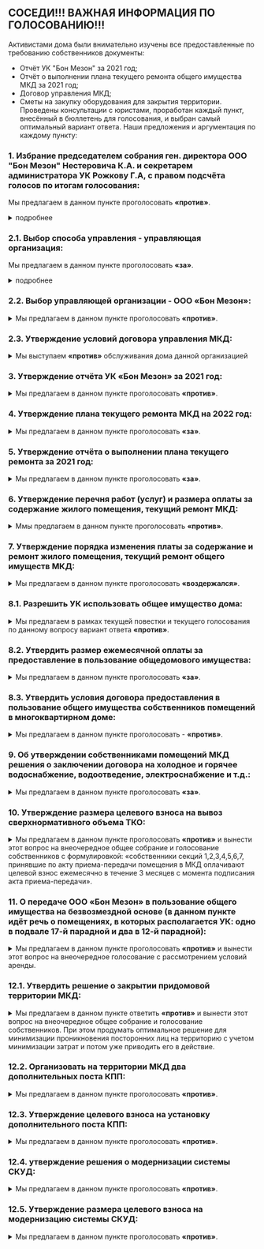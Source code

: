 ## СОСЕДИ!!! ВАЖНАЯ ИНФОРМАЦИЯ ПО ГОЛОСОВАНИЮ!!!

Активистами дома были внимательно изучены все предоставленные по требованию собственников документы:
- Отчёт  УК "Бон Мезон" за 2021 год;
- Отчёт о выполнении плана текущего ремонта общего имущества МКД за 2021 год;
- Договор управления МКД;
- Сметы на закупку оборудования для закрытия территории. 
Проведены консультации с юристами, проработан каждый пункт, внесённый в бюллетень для голосования, и выбран самый оптимальный вариант ответа. 
Наши предложения и аргументация по каждому пункту:

### 1. Избрание председателем собрания ген. директора ООО "Бон Мезон" Нестеровича К.А. и секретарем администратора УК Рожкову Г.А, с  правом подсчёта голосов по итогам голосования:
Мы предлагаем в данном пункте проголосовать **«против»**.
<details>
  <summary>подробнее</summary>
  
  Данный пункт предлагает нам только представителей УК, а для объективности голосования нужен контроль со стороны совета дома. Соответственно, нужно выбрать представителя из совета дома, чтобы голосование было честным, без возможности подделать бюллетени.
  
  Но текущая повестка такой вариант нам не предлагает, а менять повестку возможности нет.
</details>

### 2.1. Выбор способа управления - управляющая организация:
Мы предлагаем в данном пункте проголосовать <strong>«за»</strong>.
<details>
  <summary>подробнее</summary>

  Организация ТСЖ - очень трудоемкий процесс. Для решения каждого вопроса с помощью ТСЖ нужно будет собирать общее собрание собственников. Дом у нас слишком большой для этого, будет проще нанять УК, которая будет работать на нас, но под контролем с нашей стороны.
</details>

### 2.2. Выбор управляющей организации - ООО «Бон Мезон»:
<details>
  <summary>Мы предлагаем в данном пункте проголосовать <strong>«против»</strong>.</summary>
  <p>
    К данной организации не осталось никакого доверия: на контакт с жильцами представители УК идти вообще не хотят, работы по обслуживанию нашего с вами имущества практически не выполняются. 
    Также, в самое ближайшее время выходит новое постановление, по которому на голосовании по вопросу смены УК будут учитываться 2/3 голосов со всей площади дома. А это означает, что нам будет нереально собрать такое количество голосов для смены УК, т.к. очень много пустующих квартир, а так же сдающихся в аренду. 
    На данный момент достаточно набрать 2/3 от числа проголосовавших. И это вполне по силам, если каждый из нас примет в этом участие. 
    Поэтому именно сейчас у нас есть реальная возможность сменить УК! Либо сейчас, либо уже никогда, т.к. дом огромный и нужное количество голосов мы просто потом уже не наберём никогда. 
    На данный момент активом дома уже ведётся работа по поиску и выбору другой УК, которая будет добросовестно и адекватно выполнять свою работу по обслуживанию нашего дома.
  </p>
</details>

### 2.3. Утверждение условий договора управления МКД:
<details>
  <summary>Мы выступаем <strong>«против»</strong> обслуживания дома данной организацией</summary>
  <p>
    Так как данный договор предлагается заключить с УК «Бон Мезон», а мы выступаем против обслуживания дома данной организацией, то мы предлагаем в данном пункте проголосовать «против».
  </p>
</details>

### 3. Утверждение отчёта УК «Бон Мезон» за 2021 год:
<details>
  <summary>Мы предлагаем в данном пункте проголосовать <strong>«против»</strong>.</summary>
  <p>
    В предоставленном отчёте отсутствует детальный перечень проделанных работ. Нет возможности определить конкретно, какие работы и на какие суммы проводились. 
    В данном отчёте присутствуют работы, которые выполняются УК ненадлежащим образом, а именно: ежедневная уборка и очистка придомовой территории, в том числе регулярная посыпка тротуаров и проезжей части песком и противогололедными реагентами, ликвидация наледи (зимний период); очистка, стрижка, полив газонов (летний период), чистка урн. 
    Данный пункт отчёта УК о проделанной работе не соответствует действительности, так как мы все видим, что происходит у нас со дворе с начала зимы. Собственники сами неоднократно выходили убирать снег с пешеходных дорожек и с проезжей части. 
    Также, в отчёте УК за 2021 год полностью отсутствует информация о расходах на содержание и обслуживание подъемных устройств для маломобильных групп населения. То есть мы исправно вносим оплату за обслуживание этого оборудования, так как оно является общедомовым имуществом и суммы начисляются в квитанциях, но оно либо не работает, либо не обслуживается, и куда уходят деньги - так и не понятно.
  </p>
</details>

### 4. Утверждение плана текущего ремонта МКД на 2022 год:
<details>
  <summary>Мы предлагаем в данном пункте проголосовать <strong>«за»</strong>.</summary>
  <p>
    Вне зависимости от способа управления и конкретной обслуживающей УК, работы по дому должны проводиться постоянно. Предложенный план можно пересмотреть на внеочередном общем собрании собственников в дальнейшем.
  </p>
</details>

### 5. Утверждение отчёта о выполнении плана текущего ремонта за 2021 год:
<details>
  <summary>Мы предлагаем в данном пункте проголосовать <strong>«за»</strong>.</summary>
  <p>
    Ремонтные работы действительно производились. Была произведена замена входных дверей, ремонт напольного покрытия в парадных, ремонт лифтового оборудования и другое.
  </p>
</details>

### 6. Утверждение перечня работ (услуг) и размера оплаты за содержание жилого помещения, текущий ремонт МКД:
<details>
  <summary>Ммы предлагаем в данном пункте проголосовать <strong>«против»</strong>.</summary>
  <p>
    В данном пункте отсутствуют обоснования увеличения расходов, почему увеличиваются некоторые тарифы. 
    В предложенной к бюллетеню расшифровке «тариф на содержание общего имущества МКД" выше среднегородского. 
    На очной части собрания представители УК «Бон Мезон» нам сказали, что хотят увеличить штат дворников и уборщиц, но только на словах. Как в действительности они себя поведут - мы не знаем. 
    Сейчас получает ключи 4-я очередь, а значит штат уборщиц и дворников, на которых ссылается УК, и так должен увеличиться за счёт оплаты квитанций 4-й очередью без увеличения тарифа. 
    Верить на слово нашей УК нельзя.
    Так же возрастает тариф "обслуживание подъемных устройств для инвалидов", но не понятно почему, никах разъяснений нет.
    Кроме того, как мы писали выше (п. 3), в отчёте УК «Бон Мезон» за 2021 год полностью отсутствует информация о расходах на содержание и обслуживание данных механизмов. А в наших квитанциях данная строка присутствует и деньги за это мы платим.
  </p>
</details>

### 7. Утверждение порядка изменения платы за содержание и ремонт жилого помещения, текущий ремонт общего имуществ МКД:
<details>
  <summary>Мы предлагаем в данном пункте проголосовать <strong>«воздержался»</strong>.</summary>
  <p>
    Данный  пункт относится к федеральным нормам, наш голос ни на что не влияет.
  </p>
</details>

### 8.1. Разрешить УК использовать общее имущество дома:
<details>
  <summary>Мы предлагаем в рамках текущей повестки и текущего голосования по данному вопросу вариант ответа <strong>«против»</strong>.</summary>
  
  В данном вопросе так же нужен контроль совета дома: что, кем, зачем и как используется и сдается в аренду. 
  
  Нам так же не предоставлено никаких документов, где прописаны условия распоряжения общедомовым имуществом. 
  
  Вопрос целесообразного использования и передачи общедомового имущества в аренду нуждается в детальной проработке и вынесении на внеочередное общее собрание и голосование собственников.
</details>

### 8.2. Утвердить размер ежемесячной оплаты за предоставление в пользование общедомового имущества:
<details>
  <summary>Мы предлагаем в данном пункте проголосовать <strong>«за»</strong>.</summary>

  В данном пункте прописаны хорошие цены за аренду. Мы можем сдавать в аренду стены, крышу, козырьки, нежилые помещения нашего дома. А прибыль от аренды тратить на содержание нашего дома или, например, благоустройство территории.
</details>

### 8.3. Утвердить условия договора предоставления в пользование общего имущества собственников помещений в многоквартирном доме:
<details>
  <summary>Мы предлагаем в данном пункте проголосовать - <strong>«против»</strong>.</summary>

    Проект договора требует доработки.
  </p>
</details>

### 9. Об утверждении собственниками помещений МКД решения о заключении договора на холодное и горячее водоснабжение, водоотведение, электроснабжение и т.д.:
<details>
  <summary>Мы предлагаем в данном пункте проголосовать <strong>«за»</strong>.</summary>
  <p>
    Данный пункт относится к коммунальной реформе РФ, поэтому рано или поздно мы все равно перейдем на заключение прямых договоров с ресурсоснабжающими организациями.
  </p>
</details>

### 10. Утверждение размера целевого взноса на вывоз сверхнормативного объема ТКО:
<details>
  <summary>Мы предлагаем в данном пункте проголосовать <strong>«против»</strong> и вынести этот вопрос на внеочередное общее собрание и голосование собственников с формулировкой:
«собственники секций 1,2,3,4,5,6,7, принявшие по акту приема-передачи помещения в МКД оплачивают целевой взнос ежемесячно в течение 3 месяцев с момента подписания акта приема-передачи».</summary>
  <p>
    В этом пункте всему дому (с 1 по 17 парадные) предлагается в течение 12 месяцев оплачивать вывоз строительного мусора. 
    На словах представителями УК обещано тем, кто уже платил летом 2021 года и в 2020 году 3 месяца за данную услугу, минусовать эту сумму в квитанции и вносить оплату только 8 месяцев. Но большинство жильцов уже закончили ремонты и проживают в квартирах, и никакого строительного мусора у них нет. Так же есть жильцы, у которых квартира куплена с отделкой! 
    Этот пункт актуален для 4-й очереди, так как если мы просто проголосуем «против», то подставим наших соседей в недавно сдавшейся части дома и их строительный мусор от ремонтов вывозить не будут совсем. А исходя из мусорной реформы, да и вообще по закону, строительный мусор нельзя вывозить на городские свалки бытовых отходов.
  </p>
</details>

### 11. О передаче ООО «Бон Мезон» в пользование общего имущества на безвозмездной основе (в данном пункте идёт речь о помещениях, в которых располагается УК: одно в подвале 17-й парадной и два в 12-й парадной):
<details>
  <summary>Мы предлагаем в данном пункте проголосовать <strong>«против»</strong> и вынести этот вопрос на внеочередное голосование с рассмотрением условий аренды.</summary>
  <p>
    Мы считаем, что УК должна платить за аренду нашего общедомового имущества.
  </p>
</details>

### 12.1. Утвердить решение о закрытии придомовой территории МКД:
<details>
  <summary>Мы предлагаем в данном пункте ответить <strong>«против»</strong> и вынести этот вопрос на внеочередное общее собрание и голосование собственников. При этом продумать оптимальное решение для минимизации проникновения посторонних лиц на территорию с учетом минимизации затрат и потом уже приводить его в действие.</summary>
  <p>
    На очной части собрания УК разъяснила этот пункт на словах таким образом: закрыть все арки для проезда, кроме арки в 11-й парадной, и вместо ворот по обе стороны от 13-й парадной установить шлагбаумы и будки с дяденьками. При этом УК заявило, что надо проводить полную замену имеющейся системы: калитки, ворота. 
    Мы призываем вас всех задуматься о целесообразности данных методов, которые нам предлагают проводить за наш счёт!
    Установка шлагбаумов закроет въезд машинам, но никак не спасет нас от прохода посторонних лиц - под шлагбаумом легко пролезть. Также, с нашей частотой проезда машин на территорию двора шлагбаумы большую часть времени будут постоянно поднятыми. Пять парадных: 9, 10, 11, 12, 13 станут полностью изолированы и для прохода внутрь закрытой территории двора курьерам и гостям придётся звонить на охрану, УК не гарантировало возможность открывать калитку из квартиры. 
    Кроме того, в смете нет даже переговорных устройств, т.е. проход только по ключу. Так что врачей, гостей и курьеров придётся встречать на улице у калиток. 
    Остальные парадные не получат желаемой защиты от проникновения посторонних.
    Более того, любой желающий сможет пройти через сквозные парадные (с 1 по 8 и с 14 по 17), а также через сквозные проходы в коммерческих помещениях, например, магазины "Еда" и кафе "Мишка" у 14 парадной. 
    Вместо оборудования, которое уже смонтировано и за которое мы все уже заплатили, покупая свои квартиры, нам предлагают купить и смонтировать аналогичное оборудование ещё раз!!! Просто от другого производителя. 
    Во-первых, изначально установленное и новое оборудование придётся обслуживать двум разным организациям, так как системы разные.
    Во-вторых, новое оборудование менее защищено от подделки ключей и калитки не станут преградой, а жильцам придётся покупать дополнительные ключи и испытывать прочие неудобства.
    Но самое главное, систему СКУДа мы уже купили вместе со своими квартирами и она полностью подходит. УК «Бон Мезон» почти 2 года не обслуживала эту систему никак, однако проще реанимировать то, что уже установлено. Тем более, что на эту систему распространяются гарантийные обязательства застройщика.
  </p>
</details>

### 12.2. Организовать на территории МКД два дополнительных поста КПП:
<details>
  <summary>Мы предлагаем в данном пункте проголосовать <strong>«против»</strong>.</summary>
  <p>
    Не продуман вопрос закрытия территории.
  </p>
</details>

### 12.3. Утверждение целевого взноса на установку дополнительного поста КПП:
<details>
  <summary>Мы предлагаем в данном пункте проголосовать <strong>«против»</strong>.</summary>
  <p>
    Не продуман вопрос закрытия территории.
  </p>
</details>

### 12.4. утверждение решения о модернизации системы СКУД:
<details>
  <summary>Мы предлагаем в данном пункте проголосовать <strong>«против»</strong>.</summary>
  <p>
    Не продуман вопрос закрытия территории.
  </p>
</details>

### 12.5. Утверждение размера целевого взноса на модернизацию системы СКУД:
<details>
  <summary>Мы предлагаем в данном пункте проголосовать <strong>«против»</strong>.</summary>
  <p>
    Не продуман вопрос закрытия территории.
  </p>
</details>

